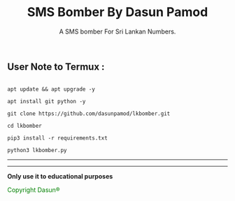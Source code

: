 <h1 align="center">SMS Bomber By Dasun Pamod</h1>

<p align="center">  A SMS bomber For Sri Lankan Numbers.</p><br>

## User Note to Termux :

```bhash

apt update && apt upgrade -y

apt install git python -y

git clone https://github.com/dasunpamod/lkbomber.git

cd lkbomber

pip3 install -r requirements.txt

python3 lkbomber.py

```

___

____

**Only use it to educational purposes**

<p style="color:green ">Copyright Dasun®</p>


